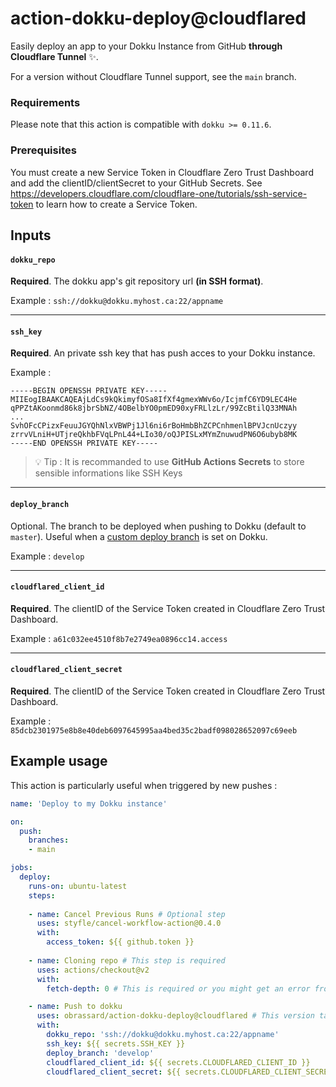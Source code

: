 # action-dokku-deploy@cloudflared
Easily deploy an app to your Dokku Instance from GitHub **through Cloudflare Tunnel** :sparkles:.

For a version without Cloudflare Tunnel support, see the `main` branch.

### Requirements

Please note that this action is compatible with `dokku >= 0.11.6`.

### Prerequisites

You must create a new Service Token in Cloudflare Zero Trust Dashboard and add the clientID/clientSecret to your GitHub Secrets.
See https://developers.cloudflare.com/cloudflare-one/tutorials/ssh-service-token to learn how to create a Service Token.


## Inputs

#### `dokku_repo`

**Required**. The dokku app's git repository url **(in SSH format)**. 

Example : `ssh://dokku@dokku.myhost.ca:22/appname`

***

#### `ssh_key`

**Required**. An private ssh key that has push acces to your Dokku instance. 

Example :

```
-----BEGIN OPENSSH PRIVATE KEY-----
MIIEogIBAAKCAQEAjLdCs9kQkimyfOSa8IfXf4gmexWWv6o/IcjmfC6YD9LEC4He
qPPZtAKoonmd86k8jbrSbNZ/4OBelbYO0pmED90xyFRLlzLr/99ZcBtilQ33MNAh
...
SvhOFcCPizxFeuuJGYQhNlxVBWPj1Jl6ni6rBoHmbBhZCPCnhmenlBPVJcnUczyy
zrrvVLniH+UTjreQkhbFVqLPnL44+LIo30/oQJPISLxMYmZnuwudPN6O6ubyb8MK
-----END OPENSSH PRIVATE KEY-----

```

> :bulb: Tip : It is recommanded to use **GitHub Actions Secrets** to store sensible informations like SSH Keys

***

#### `deploy_branch`

Optional. The branch to be deployed when pushing to Dokku (default to `master`). Useful when a [custom deploy branch](http://dokku.viewdocs.io/dokku/deployment/methods/git/#changing-the-deploy-branch) is set on Dokku.

Example : `develop`

***

#### `cloudflared_client_id`

**Required**. The clientID of the Service Token created in Cloudflare Zero Trust Dashboard.

Example : `a61c032ee4510f8b7e2749ea0896cc14.access`

***

#### `cloudflared_client_secret`

**Required**. The clientID of the Service Token created in Cloudflare Zero Trust Dashboard.

Example : `85dcb2301975e8b8e40deb6097645995aa4bed35c2badf098028652097c69eeb`


## Example usage 

This action is particularly useful when triggered by new pushes :

```yml
name: 'Deploy to my Dokku instance'

on:
  push:
    branches:
    - main

jobs:
  deploy:
    runs-on: ubuntu-latest
    steps:
  
    - name: Cancel Previous Runs # Optional step 
      uses: styfle/cancel-workflow-action@0.4.0
      with:
        access_token: ${{ github.token }}
    
    - name: Cloning repo # This step is required
      uses: actions/checkout@v2
      with:
        fetch-depth: 0 # This is required or you might get an error from Dokku

    - name: Push to dokku
      uses: obrassard/action-dokku-deploy@cloudflared # This version tag is required for Cloudflare Tunnel support
      with:
        dokku_repo: 'ssh://dokku@dokku.myhost.ca:22/appname'
        ssh_key: ${{ secrets.SSH_KEY }}
        deploy_branch: 'develop'
        cloudflared_client_id: ${{ secrets.CLOUDFLARED_CLIENT_ID }}
        cloudflared_client_secret: ${{ secrets.CLOUDFLARED_CLIENT_SECRET }}
```

